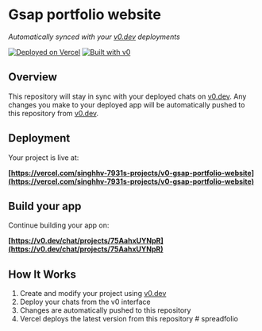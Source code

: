 # Gsap portfolio website

*Automatically synced with your [v0.dev](https://v0.dev) deployments*

[![Deployed on Vercel](https://img.shields.io/badge/Deployed%20on-Vercel-black?style=for-the-badge&logo=vercel)](https://vercel.com/singhhv-7931s-projects/v0-gsap-portfolio-website)
[![Built with v0](https://img.shields.io/badge/Built%20with-v0.dev-black?style=for-the-badge)](https://v0.dev/chat/projects/75AahxUYNpR)

## Overview

This repository will stay in sync with your deployed chats on [v0.dev](https://v0.dev).
Any changes you make to your deployed app will be automatically pushed to this repository from [v0.dev](https://v0.dev).

## Deployment

Your project is live at:

**[https://vercel.com/singhhv-7931s-projects/v0-gsap-portfolio-website](https://vercel.com/singhhv-7931s-projects/v0-gsap-portfolio-website)**

## Build your app

Continue building your app on:

**[https://v0.dev/chat/projects/75AahxUYNpR](https://v0.dev/chat/projects/75AahxUYNpR)**

## How It Works

1. Create and modify your project using [v0.dev](https://v0.dev)
2. Deploy your chats from the v0 interface
3. Changes are automatically pushed to this repository
4. Vercel deploys the latest version from this repository
#   s p r e a d f o l i o  
 